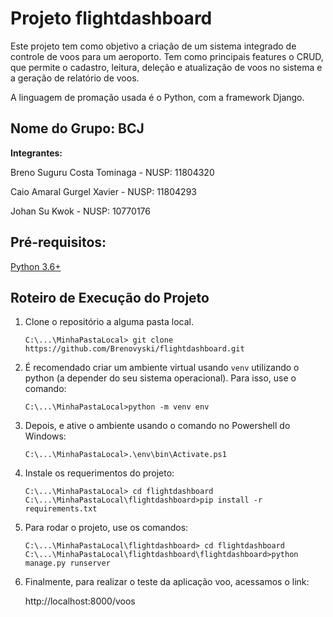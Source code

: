 # Projeto flightdashboard

Este projeto tem como objetivo a criação de um sistema integrado de controle de voos para um aeroporto. Tem como principais features o CRUD, que permite o cadastro, leitura, deleção e atualização de voos no sistema e a geração de relatório de voos. 

A linguagem de promação usada é o Python, com a framework Django.

## Nome do Grupo: BCJ

**Integrantes:** 

Breno Suguru Costa Tominaga - NUSP: 11804320

Caio Amaral Gurgel Xavier - NUSP: 11804293

Johan Su Kwok - NUSP: 10770176

## Pré-requisitos:
[Python 3.6+](https://www.python.org/downloads/)


## Roteiro de Execução do Projeto

1. Clone o repositório a alguma pasta local.

    ```
    C:\...\MinhaPastaLocal> git clone https://github.com/Brenovyski/flightdashboard.git
    ```

2. É recomendado criar um ambiente virtual usando `venv` utilizando o python (a depender do seu sistema operacional). Para isso, use o comando:

    ```
    C:\...\MinhaPastaLocal>python -m venv env
    ```

3. Depois, e ative o ambiente usando o comando no Powershell do Windows:

    ```
    C:\...\MinhaPastaLocal>.\env\bin\Activate.ps1
    ```

4. Instale os requerimentos do projeto:

    ```
    C:\...\MinhaPastaLocal> cd flightdashboard
    C:\...\MinhaPastaLocal\flightdashboard>pip install -r requirements.txt
    ```

5. Para rodar o projeto, use os comandos:

    ```
    C:\...\MinhaPastaLocal\flightdashboard> cd flightdashboard
    C:\...\MinhaPastaLocal\flightdashboard\flightdashboard>python manage.py runserver
    ```


6. Finalmente, para realizar o teste da aplicação voo, acessamos o link:

    http://localhost:8000/voos
